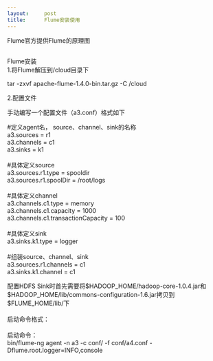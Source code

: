 ```yaml
---
layout:     post
title:      Flume安装使用
---
```

<div id="article_content" class="article_content clearfix csdn-tracking-statistics" data-pid="blog" data-mod="popu_307" data-dsm="post">
								            <link rel="stylesheet" href="https://csdnimg.cn/release/phoenix/template/css/ck_htmledit_views-f76675cdea.css">
						<div class="htmledit_views" id="content_views">
                
<p>Flume官方提供Flume的原理图</p>
<p><img src="https://img-blog.csdn.net/20140330191143015?watermark/2/text/aHR0cDovL2Jsb2cuY3Nkbi5uZXQvYWpheF9qcXVlcnk=/font/5a6L5L2T/fontsize/400/fill/I0JBQkFCMA==/dissolve/70/gravity/Center" alt=""><br></p>
<p>Flume安装<br>
1.将Flume解压到/cloud目录下</p>
<p><span></span>tar -zxvf apache-flume-1.4.0-bin.tar.gz -C /cloud</p>
<p>2.配置文件</p>
<p><span></span>手动编写一个配置文件（a3.conf）格式如下</p>
<p><span>#定义agent名， source、channel、sink的名称<br>
a3.sources = r1<br>
a3.channels = c1<br>
a3.sinks = k1<br><br>
#具体定义source<br>
a3.sources.r1.type = spooldir<br>
a3.sources.r1.spoolDir = /root/logs<br><br>
#具体定义channel<br>
a3.channels.c1.type = memory<br>
a3.channels.c1.capacity = 1000<br>
a3.channels.c1.transactionCapacity = 100<br><br>
#具体定义sink<br>
a3.sinks.k1.type = logger<br><br>
#组装source、channel、sink<br>
a3.sources.r1.channels = c1<br>
a3.sinks.k1.channel = c1</span></p>
<p><span></span>配置HDFS Sink时首先需要将$HADOOP_HOME/hadoop-core-1.0.4.jar和$HADOOP_HOME/lib/commons-configuration-1.6.jar拷贝到$FLUME_HOME/lib/下<br><br><span></span>启动命令格式：<br><br><span></span>启动命令：<br><span></span>bin/flume-ng agent -n a3 -c conf/ -f conf/a4.conf -Dflume.root.logger=INFO,console<br></p>
<p><br></p>
<p><br></p>
<p><br></p>
            </div>
                </div>